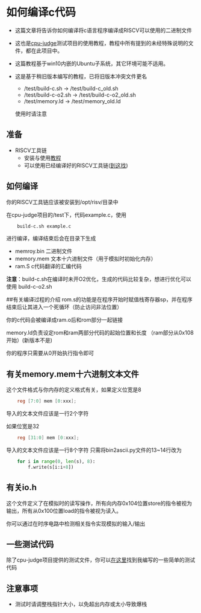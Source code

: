 # 如何编译c代码

* 这篇文章将告诉你如何编译将c语言程序编译成RISCV可以使用的二进制文件

* 这也是[cpu-judge](https://github.com/sxtyzhangzk/cpu-judge)测试项目的使用教程，教程中所有提到的未经特殊说明的文件，都在此项目中。

* 这篇教程基于win10内嵌的Ubuntu子系统，其它环境可能不适用。

* 这是基于稍旧版本编写的教程，已将旧版本冲突文件更名
	- /test/build-c.sh -> /test/build-c_old.sh
	- /test/build-c-o2.sh -> /test/build-c-o2_old.sh
	- /test/memory.ld -> /test/memory_old.ld

	使用时请注意


## 准备

* RISCV工具链
	- 安装与使用[教程](http://blog.evensgn.com/riscv-gnu-toolchain/)
	- 可以使用已经编译好的RISCV工具链([到这找](https://github.com/sxtyzhangzk/cpu-judge/blob/master/README.md))

## 如何编译
你的RISCV工具链应该被安装到/opt/risv/目录中

在cpu-judge项目的/test下，代码example.c，使用
```bash
	build-c.sh example.c
```
进行编译，编译结束后会在目录下生成
* memroy.bin 二进制文件
* memory.mem 文本十六进制文件（用于模拟时初始化内存）
* ram.S 	c代码翻译的汇编代码

**注意**：build-c.sh在编译时未开O2优化，生成的代码比较复杂，想进行优化可以使用 build-c-o2.sh

##有关编译过程的介绍
rom.s的功能是在程序开始时赋值栈寄存器sp，并在程序结束后让其进入一个死循环（防止访问非法位置）

你的c代码会被编译成ram.o后和rom部分一起链接

memory.ld负责设定rom和ram两部分代码的起始位置和长度
（ram部分从0x108开始）(新版本不是)

你的程序只需要从0开始执行指令即可
## 有关memory.mem十六进制文本文件

这个文件格式与你内存的定义格式有关，如果定义位宽是8
```verilog
	reg [7:0] mem [0:xxx];
```
导入的文本文件应该是一行2个字符

如果位宽是32
```verilog
	reg [31:0] mem [0:xxx];
```
导入的文本文件应该是一行8个字符
只需将bin2ascii.py文件的13~14行改为

```python
	for i in range(0, len(s), 8):
		f.write(s[i:i+8])
```
## 有关io.h
这个文件定义了在模拟时的读写操作，所有向内存0x104位置store的指令被视为输出，所有从0x100位置load的指令被视为读入。

你可以通过在时序电路中检测相关指令实现模拟的输入/输出

## 一些测试代码

除了cpu-judge项目提供的测试文件，你可以[在这里](https://github.com/TimerChen/CPU_RISC-V/tree/dev/src/instSet_cpp)找到我编写的一些简单的测试代码

## 注意事项
* 测试时请调整栈指针大小，以免超出内存或太小导致爆栈
